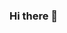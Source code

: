 ### Hi there 👋

<!--
**mukulsinghal001/mukulsinghal001** is a ✨ _special_ ✨ repository because its `README.md` (this file) appears on your GitHub profile.

Here are some ideas to get you started:

- 🔭 I’m currently working as an intern at Amity Online. 
- 🌱 I’m currently learning Deep Learning & NLP.
- 👯 I’m looking to collaborate on Marketing Analytics
- 💬 Ask me about ... Online Marketing, Marketing Analytics, App + Web Analytics, SEO, PPC, SEM, SMO, Email Marketing, etc.
- 📫 How to reach me: ... Twitter['https://twitter.com/imukul_singhal']
-->
